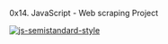 0x14. JavaScript - Web scraping Project

[![js-semistandard-style](https://raw.githubusercontent.com/standard/semistandard/master/badge.svg)](https://github.com/standard/semistandard)
